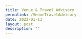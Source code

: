 ```yaml
---
title: Venue & Travel Advisory
permalink: /VenueTravelAdvisory
date: 2022-01-13
layout: post
description: ""
---
```


